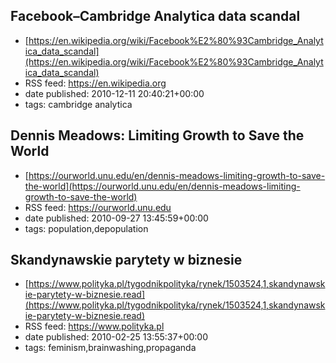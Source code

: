 ## Facebook–Cambridge Analytica data scandal
 - [https://en.wikipedia.org/wiki/Facebook%E2%80%93Cambridge_Analytica_data_scandal](https://en.wikipedia.org/wiki/Facebook%E2%80%93Cambridge_Analytica_data_scandal)
 - RSS feed: https://en.wikipedia.org
 - date published: 2010-12-11 20:40:21+00:00
 - tags: cambridge analytica


## Dennis Meadows: Limiting Growth to Save the World
 - [https://ourworld.unu.edu/en/dennis-meadows-limiting-growth-to-save-the-world](https://ourworld.unu.edu/en/dennis-meadows-limiting-growth-to-save-the-world)
 - RSS feed: https://ourworld.unu.edu
 - date published: 2010-09-27 13:45:59+00:00
 - tags: population,depopulation


## Skandynawskie parytety w biznesie
 - [https://www.polityka.pl/tygodnikpolityka/rynek/1503524,1,skandynawskie-parytety-w-biznesie.read](https://www.polityka.pl/tygodnikpolityka/rynek/1503524,1,skandynawskie-parytety-w-biznesie.read)
 - RSS feed: https://www.polityka.pl
 - date published: 2010-02-25 13:55:37+00:00
 - tags: feminism,brainwashing,propaganda

